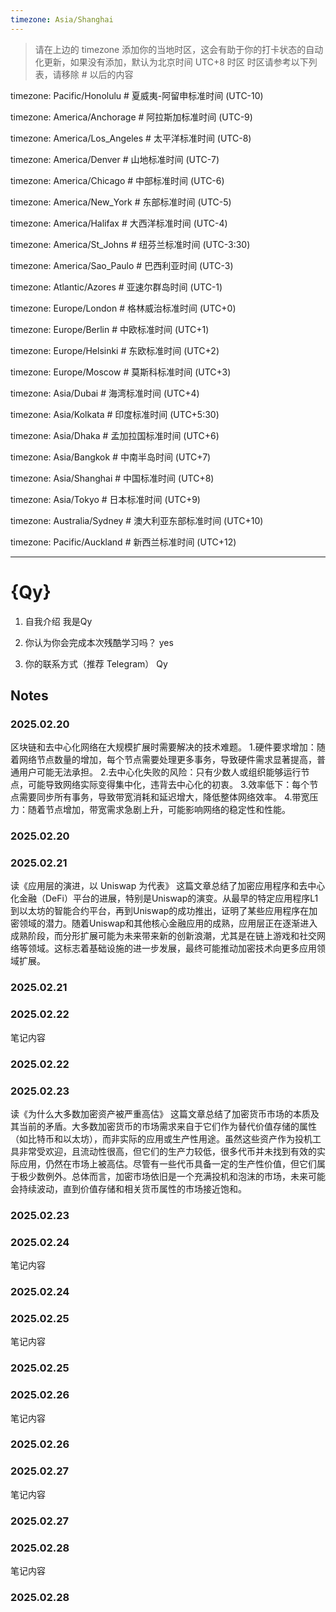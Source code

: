 ```yaml
---
timezone: Asia/Shanghai
---
```


> 请在上边的 timezone 添加你的当地时区，这会有助于你的打卡状态的自动化更新，如果没有添加，默认为北京时间 UTC+8 时区
> 时区请参考以下列表，请移除 # 以后的内容

timezone: Pacific/Honolulu # 夏威夷-阿留申标准时间 (UTC-10)

timezone: America/Anchorage # 阿拉斯加标准时间 (UTC-9)

timezone: America/Los_Angeles # 太平洋标准时间 (UTC-8)

timezone: America/Denver # 山地标准时间 (UTC-7)

timezone: America/Chicago # 中部标准时间 (UTC-6)

timezone: America/New_York # 东部标准时间 (UTC-5)

timezone: America/Halifax # 大西洋标准时间 (UTC-4)

timezone: America/St_Johns # 纽芬兰标准时间 (UTC-3:30)

timezone: America/Sao_Paulo # 巴西利亚时间 (UTC-3)

timezone: Atlantic/Azores # 亚速尔群岛时间 (UTC-1)

timezone: Europe/London # 格林威治标准时间 (UTC+0)

timezone: Europe/Berlin # 中欧标准时间 (UTC+1)

timezone: Europe/Helsinki # 东欧标准时间 (UTC+2)

timezone: Europe/Moscow # 莫斯科标准时间 (UTC+3)

timezone: Asia/Dubai # 海湾标准时间 (UTC+4)

timezone: Asia/Kolkata # 印度标准时间 (UTC+5:30)

timezone: Asia/Dhaka # 孟加拉国标准时间 (UTC+6)

timezone: Asia/Bangkok # 中南半岛时间 (UTC+7)

timezone: Asia/Shanghai # 中国标准时间 (UTC+8)

timezone: Asia/Tokyo # 日本标准时间 (UTC+9)

timezone: Australia/Sydney # 澳大利亚东部标准时间 (UTC+10)

timezone: Pacific/Auckland # 新西兰标准时间 (UTC+12)

---

# {Qy}

1. 自我介绍
我是Qy

2. 你认为你会完成本次残酷学习吗？
yes

3. 你的联系方式（推荐 Telegram）
Qy

## Notes

<!-- Content_START -->

### 2025.02.20

区块链和去中心化网络在大规模扩展时需要解决的技术难题。
    1.硬件要求增加：随着网络节点数量的增加，每个节点需要处理更多事务，导致硬件需求显著提高，普通用户可能无法承担。
    2.去中心化失败的风险：只有少数人或组织能够运行节点，可能导致网络实际变得集中化，违背去中心化的初衷。
    3.效率低下：每个节点需要同步所有事务，导致带宽消耗和延迟增大，降低整体网络效率。
    4.带宽压力：随着节点增加，带宽需求急剧上升，可能影响网络的稳定性和性能。

### 2025.02.20

### 2025.02.21

读《应用层的演进，以 Uniswap 为代表》
   这篇文章总结了加密应用程序和去中心化金融（DeFi）平台的进展，特别是Uniswap的演变。从最早的特定应用程序L1到以太坊的智能合约平台，再到Uniswap的成功推出，证明了某些应用程序在加密领域的潜力。随着Uniswap和其他核心金融应用的成熟，应用层正在逐渐进入成熟阶段，而分形扩展可能为未来带来新的创新浪潮，尤其是在链上游戏和社交网络等领域。这标志着基础设施的进一步发展，最终可能推动加密技术向更多应用领域扩展。

### 2025.02.21

### 2025.02.22

笔记内容

### 2025.02.22

### 2025.02.23

读《为什么大多数加密资产被严重高估》
   这篇文章总结了加密货币市场的本质及其当前的矛盾。大多数加密货币的市场需求来自于它们作为替代价值存储的属性（如比特币和以太坊），而非实际的应用或生产性用途。虽然这些资产作为投机工具非常受欢迎，且流动性很高，但它们的生产力较低，很多代币并未找到有效的实际应用，仍然在市场上被高估。尽管有一些代币具备一定的生产性价值，但它们属于极少数例外。总体而言，加密市场依旧是一个充满投机和泡沫的市场，未来可能会持续波动，直到价值存储和相关货币属性的市场接近饱和。

### 2025.02.23

### 2025.02.24

笔记内容

### 2025.02.24

### 2025.02.25

笔记内容

### 2025.02.25

### 2025.02.26

笔记内容

### 2025.02.26

### 2025.02.27

笔记内容

### 2025.02.27

### 2025.02.28

笔记内容

### 2025.02.28


<!-- Content_END -->
